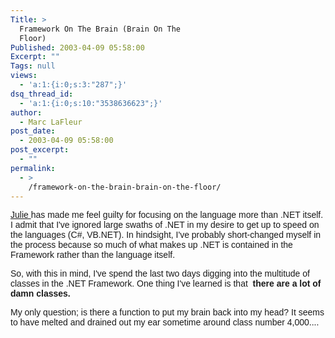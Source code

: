 ```yaml
---
Title: >
  Framework On The Brain (Brain On The
  Floor)
Published: 2003-04-09 05:58:00
Excerpt: ""
Tags: null
views:
  - 'a:1:{i:0;s:3:"287";}'
dsq_thread_id:
  - 'a:1:{i:0;s:10:"3538636623";}'
author:
  - Marc LaFleur
post_date:
  - 2003-04-09 05:58:00
post_excerpt:
  - ""
permalink:
  - >
    /framework-on-the-brain-brain-on-the-floor/
---
```

<p><font face=Arial><a target="_blank"  href="http://dotnetweblogs.com/JLerman/posts/5069.aspx">Julie </a>has made me feel guilty for focusing on the language more than .NET itself. I admit that I've ignored large swaths of .NET in my desire to get up to speed on the languages (C#, VB.NET). In hindsight, I've probably short-changed myself in the process because so much of what makes up .NET is contained in the Framework rather than the language itself.</font></p>
<p><font face=Arial>So, with this in mind, I've spend the last two days digging into the multitude of classes in the .NET Framework. One thing I've learned is that <b>&nbsp;there are a lot of damn classes.</b></font></p>
<p><font face=Arial>My only question; is there a function to put my brain back into my head? It seems to have melted and drained out my ear sometime around class number 4,000....</font></p>